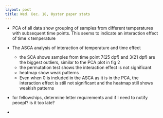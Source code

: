 ```yaml
---
layout: post
title: Wed. Dec. 18, Oyster paper stats
---
```


- PCA of all data show grouping of samples from different temperatures with subsequent time points. This seems to indicate an interaction effect of time x temperature

- The ASCA analysis of interaction of temperature and time effect
	- the SCA shows samples from time point 7(25 dpf) and  3(21 dpf) are the biggest outliers, similar to the PCA plot in fig 2
	- the permutation test shows the interaction effect is not significant
	- heatmap show weak patterns
	- Even when 0 is included in the ASCA as it is in the PCA, the interaction effect is still not significant and the heatmap still shows weakish patterns
- for fellowships, determine letter requirements and if I need to notify peoepl? is it too late?
-  